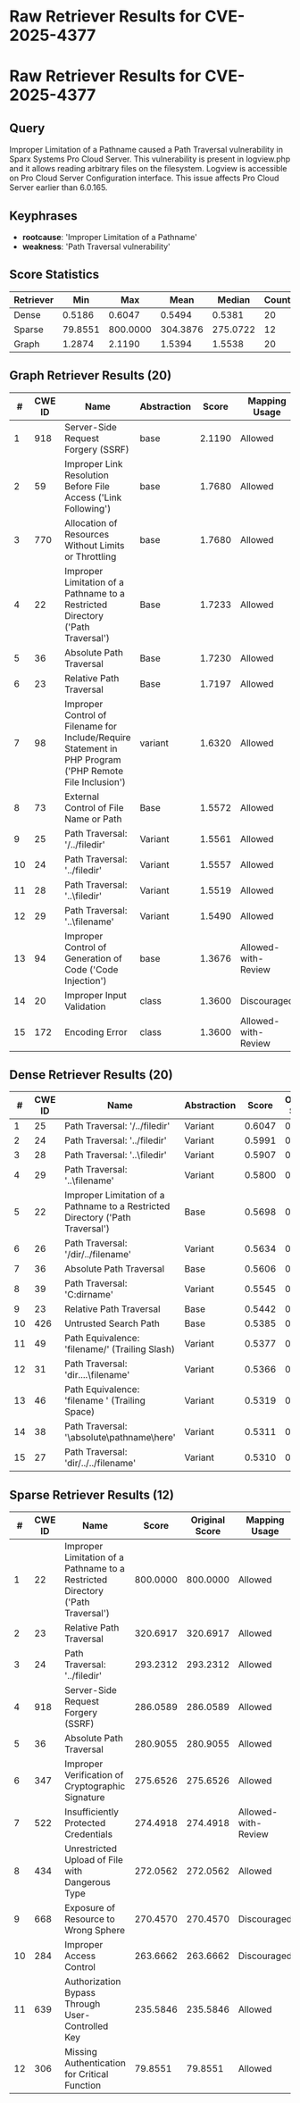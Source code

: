 # Raw Retriever Results for CVE-2025-4377

# Raw Retriever Results for CVE-2025-4377
## Query
Improper Limitation of a Pathname caused a Path Traversal vulnerability in Sparx Systems Pro Cloud Server. This vulnerability is present in logview.php and it allows reading arbitrary files on the filesystem. Logview is accessible on Pro Cloud Server Configuration interface. This issue affects Pro Cloud Server earlier than 6.0.165.

## Keyphrases
- **rootcause**: 'Improper Limitation of a Pathname'
- **weakness**: 'Path Traversal vulnerability'

## Score Statistics
| Retriever | Min | Max | Mean | Median | Count |
|-----------|-----|-----|------|--------|-------|
| Dense | 0.5186 | 0.6047 | 0.5494 | 0.5381 | 20 |
| Sparse | 79.8551 | 800.0000 | 304.3876 | 275.0722 | 12 |
| Graph | 1.2874 | 2.1190 | 1.5394 | 1.5538 | 20 |

## Graph Retriever Results (20)
| # | CWE ID | Name | Abstraction | Score | Mapping Usage |
|---|--------|------|-------------|-------|---------------|
| 1 | 918 | Server-Side Request Forgery (SSRF) | base | 2.1190 | Allowed |
| 2 | 59 | Improper Link Resolution Before File Access ('Link Following') | base | 1.7680 | Allowed |
| 3 | 770 | Allocation of Resources Without Limits or Throttling | base | 1.7680 | Allowed |
| 4 | 22 | Improper Limitation of a Pathname to a Restricted Directory ('Path Traversal') | Base | 1.7233 | Allowed |
| 5 | 36 | Absolute Path Traversal | Base | 1.7230 | Allowed |
| 6 | 23 | Relative Path Traversal | Base | 1.7197 | Allowed |
| 7 | 98 | Improper Control of Filename for Include/Require Statement in PHP Program ('PHP Remote File Inclusion') | variant | 1.6320 | Allowed |
| 8 | 73 | External Control of File Name or Path | Base | 1.5572 | Allowed |
| 9 | 25 | Path Traversal: '/../filedir' | Variant | 1.5561 | Allowed |
| 10 | 24 | Path Traversal: '../filedir' | Variant | 1.5557 | Allowed |
| 11 | 28 | Path Traversal: '..\filedir' | Variant | 1.5519 | Allowed |
| 12 | 29 | Path Traversal: '\..\filename' | Variant | 1.5490 | Allowed |
| 13 | 94 | Improper Control of Generation of Code ('Code Injection') | base | 1.3676 | Allowed-with-Review |
| 14 | 20 | Improper Input Validation | class | 1.3600 | Discouraged |
| 15 | 172 | Encoding Error | class | 1.3600 | Allowed-with-Review |

## Dense Retriever Results (20)
| # | CWE ID | Name | Abstraction | Score | Original Score | Mapping Usage |
|---|--------|------|-------------|-------|----------------|---------------|
| 1 | 25 | Path Traversal: '/../filedir' | Variant | 0.6047 | 0.6047 | Allowed |
| 2 | 24 | Path Traversal: '../filedir' | Variant | 0.5991 | 0.5991 | Allowed |
| 3 | 28 | Path Traversal: '..\filedir' | Variant | 0.5907 | 0.5907 | Allowed |
| 4 | 29 | Path Traversal: '\..\filename' | Variant | 0.5800 | 0.5800 | Allowed |
| 5 | 22 | Improper Limitation of a Pathname to a Restricted Directory ('Path Traversal') | Base | 0.5698 | 0.5698 | Allowed |
| 6 | 26 | Path Traversal: '/dir/../filename' | Variant | 0.5634 | 0.5634 | Allowed |
| 7 | 36 | Absolute Path Traversal | Base | 0.5606 | 0.5606 | Allowed |
| 8 | 39 | Path Traversal: 'C:dirname' | Variant | 0.5545 | 0.5545 | Allowed |
| 9 | 23 | Relative Path Traversal | Base | 0.5442 | 0.5442 | Allowed |
| 10 | 426 | Untrusted Search Path | Base | 0.5385 | 0.5385 | Allowed |
| 11 | 49 | Path Equivalence: 'filename/' (Trailing Slash) | Variant | 0.5377 | 0.5377 | Allowed |
| 12 | 31 | Path Traversal: 'dir\..\..\filename' | Variant | 0.5366 | 0.5366 | Allowed |
| 13 | 46 | Path Equivalence: 'filename ' (Trailing Space) | Variant | 0.5319 | 0.5319 | Allowed |
| 14 | 38 | Path Traversal: '\absolute\pathname\here' | Variant | 0.5311 | 0.5311 | Allowed |
| 15 | 27 | Path Traversal: 'dir/../../filename' | Variant | 0.5310 | 0.5310 | Allowed |

## Sparse Retriever Results (12)
| # | CWE ID | Name | Score | Original Score | Mapping Usage |
|---|--------|------|-------|---------------|---------------|
| 1 | 22 | Improper Limitation of a Pathname to a Restricted Directory ('Path Traversal') | 800.0000 | 800.0000 | Allowed |
| 2 | 23 | Relative Path Traversal | 320.6917 | 320.6917 | Allowed |
| 3 | 24 | Path Traversal: '../filedir' | 293.2312 | 293.2312 | Allowed |
| 4 | 918 | Server-Side Request Forgery (SSRF) | 286.0589 | 286.0589 | Allowed |
| 5 | 36 | Absolute Path Traversal | 280.9055 | 280.9055 | Allowed |
| 6 | 347 | Improper Verification of Cryptographic Signature | 275.6526 | 275.6526 | Allowed |
| 7 | 522 | Insufficiently Protected Credentials | 274.4918 | 274.4918 | Allowed-with-Review |
| 8 | 434 | Unrestricted Upload of File with Dangerous Type | 272.0562 | 272.0562 | Allowed |
| 9 | 668 | Exposure of Resource to Wrong Sphere | 270.4570 | 270.4570 | Discouraged |
| 10 | 284 | Improper Access Control | 263.6662 | 263.6662 | Discouraged |
| 11 | 639 | Authorization Bypass Through User-Controlled Key | 235.5846 | 235.5846 | Allowed |
| 12 | 306 | Missing Authentication for Critical Function | 79.8551 | 79.8551 | Allowed |
